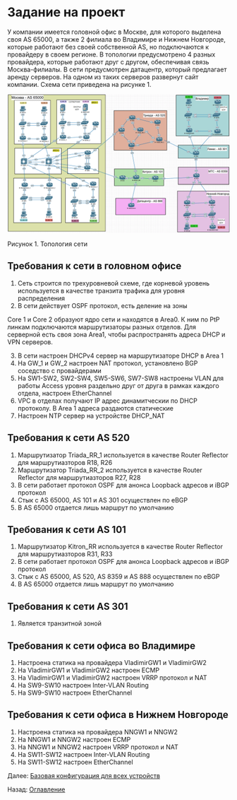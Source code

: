 # Задание на проект

У компании имеется головной офис в Москве, для которого выделена своя AS 65000, а также 2 филиала во Владимире и Нижнем Новгороде, которые работают без своей собственной AS, но подключаются к провайдеру в своем регионе. В топологии предусмотрено 4 разных провайдера, которые работают друг с другом, обеспечивая связь Москва-филиалы. В сети предусмотрен датацентр, который предлагает аренду серверов. На одном из таких серверов развернут сайт компании. Схема сети приведена на рисунке 1.

![Alt text](./images/main_schema.png)

Рисунок 1. Топология сети

## Требования к сети в головном офисе

1. Сеть строится по трехуровневой схеме, где корневой уровень используется в качестве транзита трафика для уровня распределения
2. В сети действует OSPF протокол, есть деление на зоны

Core 1 и Core 2 образуют ядро сети и находятся в Area0. К ним по PtP линкам подключаются маршрутизаторы разных отделов. Для серверной есть своя зона Area1, чтобы распространять адреса DHCP и VPN серверов.

3. В сети настроен DHCPv4 сервер на маршрутизаторе DHCP в Area 1
4. На GW_1 и GW_2 настроен NAT протокол, установлено BGP соседство с провайдерами
5. На SW1-SW2, SW2-SW4, SW5-SW6, SW7-SW8 настроены VLAN для работы Access уровня раздельно друг от друга в рамках каждого отдела, настроен EtherChannel
6. VPC в отделах получают IP адрес динамитческии по DHCP протоколу. В Area 1 адреса раздаются статические
7. Настроен NTP сервер на устройстве DHCP_NAT

## Требования к сети AS 520

1. Маршрутизатор Triada_RR_1 используется в качестве Router Reflector для маршрутиазторов R18, R26
2. Маршрутизатор Triada_RR_2 используется в качестве Router Reflector для маршрутиазторов R27, R28
2. В сети работает протокол OSPF для анонса Loopback адресов и iBGP протокол
3. Стык с AS 65000, AS 101 и AS 301 осуществлен по eBGP
4. В AS 65000 отдается лишь маршрут по умолчанию

## Требования к сети AS 101

1. Маршрутизатор Kitron_RR используется в качестве Router Reflector для маршрутиазторов R31, R33
2. В сети работает протокол OSPF для анонса Loopback адресов и iBGP протокол
3. Стык с AS 65000, AS 520, AS 8359 и AS 888 осуществлен по eBGP
4. В AS 65000 отдается лишь маршрут по умолчанию

## Требования к сети AS 301

1. Является транзитной зоной

## Требования к сети офиса во Владимире

1. Настроена статика на провайдера VladimirGW1 и VladimirGW2
2. На VladimirGW1 и VladimirGW2 настроен ECMP
3. На VladimirGW1 и VladimirGW2 настроен VRRP протокол и NAT
4. На SW9-SW10 настроен Inter-VLAN Routing
5. На SW9-SW10 настроен EtherChannel

## Требования к сети офиса в Нижнем Новгороде

1. Настроена статика на провайдера NNGW1 и NNGW2
2. На NNGW1 и NNGW2 настроен ECMP
3. На NNGW1 и NNGW2 настроен VRRP протокол и NAT
4. На SW11-SW12 настроен Inter-VLAN Routing
5. На SW11-SW12 настроен EtherChannel

Далее: [Базовая конфигурация для всех устройств](./base_config.md)

Назад: [Оглавление](../README.md)
